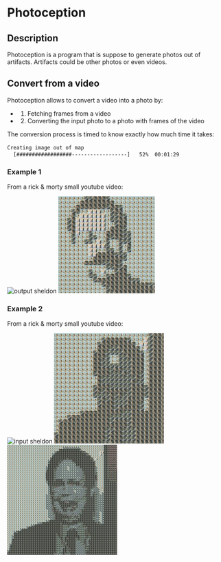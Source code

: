 # Photoception

## Description

Photoception is a program that is suppose to generate photos out of artifacts.
Artifacts could be other photos or even videos. 

## Convert from a video

Photoception allows to convert a video into a photo by:
- 1. Fetching frames from a video
- 2. Converting the input photo to a photo with frames of the video


The conversion process is timed to know exactly how much time it takes:
```
Creating image out of map
  [##################------------------]   52%  00:01:29
```

### Example 1

From a rick & morty small youtube video:

![output sheldon](image/sheldon.jpeg)
![output sheldon](saved/saved_image/sheldon.jpeg)


### Example 2

From a rick & morty small youtube video:

![input sheldon](image/dwight.jpg)
![output dwight](saved/saved_image/dwight.jpg)
![output dwight](saved/saved_image/dwight_frame10.jpg)
